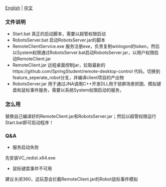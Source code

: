 [English](README.md) | [中文](README_zh.md)

### 文件说明
* Start.bat  真正的启动脚本，需要以超管权限启动
* RobotsServer.bat 启动RobotsServer.jar的脚本
* RemoteClientService.exe 服务注册exe，负责复制winlogon的token，然后以System权限通过RobotsServer.bat启动RobotsServer.jar，以用户权限启动RemoteClient.jar
* RemoteClient.jar 远程桌面控制jar，拉取最新的https://github.com/SpringStudent/remote-desktop-control 代码，切换到feature_seperate_robot分支，并编译client项目的产出物
* RobotsServer.jar 用于通过JNA调用C++开发DLL用于锁屏场景抓图、模拟键盘和鼠标事件服务，需要以系统System权限启动的服务，
### 怎么用

替换自己编译好的RemoteClient.jar和RobotsServer.jar；然后以超管权限运行Start.bat即可启动程序！

### Q&A

* 服务启动失败

先安装VC_redist.x64.exe

* 鼠标键盘事件不可用

建议关闭360，这玩意会拦截RemoteClient.jar的Robot鼠标事件模拟
